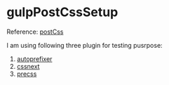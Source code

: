 # gulpPostCssSetup
Reference: [postCss](https://github.com/postcss/postcss)

I am using following three plugin for testing pusrpose:
1) [autoprefixer](https://github.com/postcss/autoprefixer)
2) [cssnext](https://github.com/cssnext/postcss-cssnext)
3) [precss](https://github.com/jonathantneal/precss)